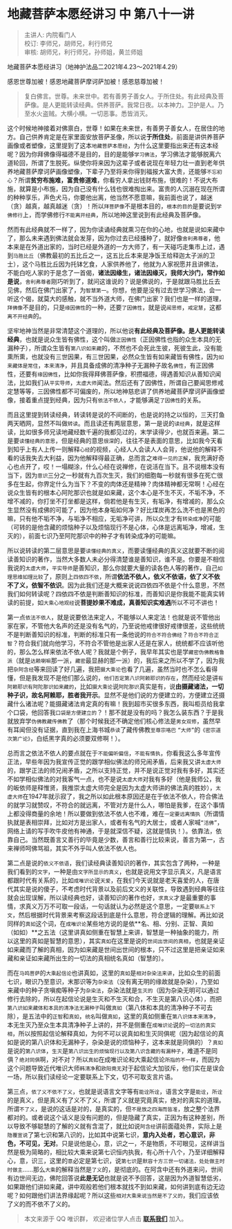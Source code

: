 # 地藏菩萨本愿经讲习 中 第八十一讲

> 主讲人: 内院看门人 <br />
> 校订: 李师兄，胡师兄，利行师兄 <br />
> 审核: 胡师兄，利行师兄，孙师姐，黄兰师姐 <br />

地藏菩萨本愿经讲习（地神护法品二2021年4.23～2021年4.29）

感恩世尊加被！感恩地藏菩萨摩诃萨加被！感恩慈尊加被！

> 复白佛言。世尊。未来世中。若有善男子善女人。于所住处。有此经典及菩萨像。是人更能转读经典。供养菩萨。我常日夜。以本神力。卫护是人。乃至水火盗贼。大横小横。一切恶事。悉皆消灭。

这个时候地神接着对佛禀白，世尊！如果在未来世，有善男子善女人，在居住的地方。自己供养肯定是在家里面安放菩萨圣像，所以说**于所住处**，前面是讲供养菩萨画像或者塑像，这里提到了这本`地藏菩萨本愿经`，为什么这里要指出来还有这本经呢？因为你拜佛像得福德不是目的，目的是能够`学习佛法`，学习佛法才能够脱离六道轮回，所谓了生脱死。纵使你将来因为这辈子或者说现在年轻力壮一直到老年供养地藏菩萨摩诃萨画像塑像，下辈子乃至将来你得到福报大富大贵，还能够`不忘初心`？所谓**贫穷布施难，富贵修道难**，你看穷人拿出钱财布施，很难的！不说大布施，就算是小布施，因为自己没有什么钱也很难掏出来。富贵的人沉溺在现在所谓的种种享乐，声色犬马，你要他出离，他当然不愿意嘛，我前面也说了，越迷（贪）越真，越真越迷（贪）！所以`拜菩萨像`不是根本目的，`根本的目的`是要说到`学佛修行`上，而学佛修行`不能离开经典`，所以地神这里说到有此经典及菩萨像。

然而有此经典就不一样了，因为你读诵经典就熏习在你的心地，也就是说如来藏中了，那么未来遇到佛法就会发芽，因为你过去已经播种了，就好像`舍利弗尊者`，他本来是在外道出家的，当时已经是外道的一方大师了，有一天碰巧走集市上过，遇到`马胜比丘`（佛教最初的五比丘之一，这五比丘本来是净饭王给释迦太子派的卫士），这个马胜比丘因为托钵乞食，人家供养他了，他就为人家祝愿并且讲佛法，不能白吃人家的于是念了一首偈，**诸法因缘生，诸法因缘灭，我师大沙门，常作如是说**，`舍利弗尊者`刚巧听到了，就问这谁说的？说是佛说的，于是就跟马胜比丘去见佛，然后在佛门出家了，为`智慧第一`。你想，他要是没有过去世学习佛法，会一听这个偈，就莫大的感触，就不当外道大师，在佛门出家？我们也是一样的道理，`拜佛像`不是目的，只是`缘因佛性`的一种，还要`了因佛性`，就是说`闻思修`，`戒定慧`，这都`离不开经典`的。

坚牢地神当然是非常清楚这个道理的，所以他说**有此经典及菩萨像。是人更能转读经典**，也就是说众生皆有佛性，这个叫做`正因佛性`（正因佛性也指的众生本具的无漏种子），所谓众生皆有`第八识如来藏`的，不然也不会死此生彼，死彼生此，没有能熏所熏，也就没有三世因果，有三世因果，必然众生皆有如来藏皆有佛性，因为`如来藏体是常住`，`本来清净`，并且具备成佛的清净种子无漏种子故名`佛性`，有正因佛性，还要有`缘因佛性`，比如你我得拜佛菩萨像，积攒福德，得遇善知识从善知识闻法，比如我们从`平实导师`，`太虚大师`闻法。然后还有了因佛性，所谓自己要闻思修戒定慧等等，三因佛性都不可偏废的，所以地神慈悲讲了供养地藏菩萨摩诃萨画像塑像，接着重点提到经典，因为只有`依法不依人`，才能够满足`了因佛性`的关系。

而且这里提到转读经典，转读转是说的不间断的，也是说的持之以恒的，三天打鱼两天晒网，显然不叫做`转读`。而且读还有两层意思，第一是说的`读经典`，就是这样读，比如很多师兄读地藏经数千遍的我都见过的，末学读得少，也就百来遍。第二是要`读懂经典的意思`，但是经典的意思`很深`的，往往不是表面的意思，比如我今天看到知乎上有人上传一则解释`心经`的视频，心经人人会读人人会背，他说他的解释不看的话我失去大利益，因为他解释得最正确，总而言之`难得一见的正解`，我充满好奇心也点开了，哎！一塌糊涂，什么心经在说禅修，在说活在当下。且不说根本没有当下，因为`意识`三分之一秒就有九百次生灭，我们的细胞每一秒就有很多在死亡很多在生起，你界定什么为当下？不变的肉体还是精神？肉体精神都无常啊！心经在说众生皆有的根本心阿陀那识也就是如来藏，这个本心是不生不灭，不垢不净，不增不减的，你打坐不打坐都是这样，倘若他是有生灭，有垢净，有增减的，那么众生显然没有成佛的可能了，因为他本身垢如何净？好比煤炭再怎么洗不也是黑色的嘛，只有他不垢不净，与垢净不相应，无垢净可讲，所以众生才有`转染成净`的可能（可转的是他含藏的烦恼种子以及烦恼现行不是心体，心体是远离垢净，增减，生灭的），前面七识乃至阿陀那识中的种子才有转染成净的可能嘛。

所以说转读的第二层意思是要`读懂经典的真义`，而要读懂经典的真义这就要不断的阅读善知识的著作，当然大多数人未必分得清楚谁是善知识，谁不是。你要是不相信我说的`太虚大师`，`平实导师`是善知识，那么你就要大量的读各色人等的著作，自己`如理思维如理比较`了，原则上`四依四不依`，所谓**依法不依人，依义不依语，依了义不依不了义，依智不依识**。因为此我们还是大概来说说四依四不依是个什么意思，不然我们如何转读呢？四依四不依是判断善知识的标准，而善知识是你我能不能真实转读的前提，如`大乘心地观经`说**菩提妙果不难成，真善知识实难遇**所以不可不讲也！

第一点`依法不依人`，就是说要依法来定人，不能够以人来定法！也就是说不管他出家在家，不管他大名声的还是没有名气的，乃至说他戒律很好戒律很差，这些统统不是判断善知识的标准，判断的标准只有一条他说的`符合不符合佛经`？`符合不符合正智`？符合我们就向他学习，不符合不管他是出家人还是在家人，统统都不应该听他的，那么怎么样来依法不依人呢？我就是个例子，我早年其实也是学`藏密伪佛教格鲁派`（就是`达赖喇嘛`那一派，`藏密`最显赫的那一派）的，我后来之所以不学了，因为我把`杂阿含经`等来回读了好几遍，我把`摄大乘论`也看了几遍，虽然当时也不怎么看得懂，但是我发现不是他们那么说的，`他们否定第八识阿赖耶识的存在`，然而经论是讲`有阿赖耶识有阿陀那识如来藏的`，比如`摄大乘论`说`阿陀那识`真实是有，说**由摄藏诸法，一切种子识，故名阿赖耶，胜者我开示**。显然不是他们说的方便建立的，方便建立还摄藏什么诸法呢？能摄藏诸法肯定真的有嘛！我到超市买很多东西，我叫柜员给我拿个口袋，他回答我`口袋是方便建立的`？！那不就是没有的吗？我怎么装东西？于是我就放弃学`伪佛教藏传佛教`了（那个时候我还不确定他们核心修法是`男女双修`，虽然早有耳闻但没有证据，直到我在上海书城`恭读`了藏传佛教`至尊宗咯巴` `“大师”`的`《密宗道次第广论》`，白纸黑字真的必须要双修啊！）。

总而言之依法不依人的要点就在于`不能偏听偏信`，`不能有情执`，你看我这么多年宣传正法，早些年因为我宣传正觉的跟学相似佛法的师兄闹矛盾，后来我又讲`太虚大师`的，跟学正法的师兄闹矛盾，之所以支持正觉，并不是说正觉对我有多好，其实还不如学相似佛法的对我客气一点，也不是说`太虚大师`对我有多好（他是我师公，我的皈依师是释惟贤，我推崇太虚大师完全是因为太虚大师讲的佛法真的胜妙），`太虚大师`在1947年就示寂了，我之所以如此根本原因还是在于依法不依人，符合佛法的就学习就赞叹，不符合的就远离，不管对方是什么人，哪怕是我爹，在这个事情上都没得商量的余地！所以要做到依法不依人也不难，难在`一定要远离情执`（所谓情执就是表相崇拜，比如对方是出家人，或者有名气的大居士，或者人家喊`“活佛”`，网络上请的写手吹牛皮他有神通，于是就深信不疑，这就是情执！）。依靠法，依靠自己。当然既善言又善行的毕竟是少数，善言和善行比较来说，善言为第一，古来禅师呵佛骂祖，其实不外乎叫人依法不依人也。

第二点是说的`依义不依语`，我们读经典读善知识的著作，其实包含了两种，一种是我们看到的`文字`，一种是由`文字所显示的真义`，也就是说用文字显示真义，凡是语言都跟时代有关系的，比如`成唯识论`说`天爱`，在我们今天说就是老天喜爱的人，在唐代其实是说的傻子，不考虑时代背景以及前后文义的关联性，导致遇到经典等往往就会出现误解，所以读经典也好，读善知识的著作也好，`求真义`才是最重要的事情，求真义万万不可取一段话，一句话就认为必然是这个意思，一定要`联系上下文`，然后根据时代背景来考察这段话到底是什么意思，符合逻辑的理解。再比如说同样的`真如`这个词，在`成唯识论`某些地方说的是依**名、相、分别、正智、真如（如如）**之五法（这里讲真如侧重在智慧上来讲，智慧是一种抽象的能力，所以这里的真如是智慧的意思），其实`真如`在这里是说的`世间出世间的真相`，也就是亲证如来藏而了解的真相，因为如来藏是世间出世间的根本，只不过这里是把亲证如来藏和亲证如来藏所出生的一切法的真相统名真如（智慧的）。

而在`马鸣菩萨`的`大乘起信论`也讲真如，这里的`真如`是`相对杂染法来讲`，比如众生的前面七识，眼识乃至意识，末那识等为`杂染法`（没有离无明的缘故就是杂染），乃至如来藏中的种子贪嗔痴等种子为`杂染法`，杂染法就是`生灭的`（因为杂染无明可以通过修行去除的，所以在起信论说是生灭和不生灭和合，不生灭是第八识心体），而把`第八识如来藏体和本具的清净法无漏种子`叫做`真如`（第八体和本具的清净种子不可去除），是五法中的`正智`和`真如`，`统名`叫做`真如`，这里的真如侧重在`第八识体本来清净`，本无生灭乃至众生本具清净种子上讲的，并不是侧重在`成唯识论`说的`一切法的真实相`，所以按照起信论解释真如，为何不可以说真如和生灭同俱呢（因为起信论的真如是说的第八识体和无漏种子，杂染是说的烦恼种子，这本来就是同俱的）？`真如`是说的`第八识体`，`生灭`是`第八识出生的烦恼现行以及第八识含藏的有漏种子`，难道不是同俱？`绝对同俱`啊，对不对？所以`真如`在成唯识论和大乘起信论`所指的不一样`，而因为这个问题导致近代唯识大师`韩清净`和`欧阳竟无`对于起信论大加驳斥，他们实在是误会一场，所以我们读经论一定要联系上下文，切不可取支言片语。

第三点，`依了义不依不了义`，也就是说语言文字等有`能诠所诠`，语言文字是`能诠`，`所诠`的是真义，但是真义有了义不了义，所谓了义就是究竟真实，绝对的真实的道理。所谓`不了义`，是说的这话是对的，是真实的，但`不是放之四海而皆准`，放之整个法界都对的。或者说这个话义是没有问题的，但是隐藏了真实，正因为有这种差别，所以导致不够聪慧的了解的义就有含混了，就比如说`阿含经`讲前面蕴处界，实际上是`隐覆宣说`了第七识和第八识的，比如其中说第七识，**意内入处者，若心意识，非色，不可见，无对**。只是说他是心，意，识之一，不是物质，不可眼见，这样讲当然是极为简略的，相比较大乘来说第七识恒内执我，有心所十八个，乃至详细解释心，意，识三，这里的`意`必定是第七识，说`第七识`是`默容十方三世一切诸法，处处做主时时做主`……那么`大乘`的解释当然是`了义`的，是彻底的。在阿含中还有外道来问，世间有边世间无边，佛陀回答说**此是无记**也就是说不予回答，这是因为外道智慧低劣，如果跟他们讲如来藏，讲中观般若他们根本就找不到如来藏，如何讲到底有边无边呢？如何跟他们讲法界缘起呢？所以这些`相对大乘来说当然是不了义的`，我们应该依了义的而不依不了义的。

> 本文来源于 QQ 唯识群， 欢迎诸位学人点击 **[联系我们](https://mp.weixin.qq.com/s/lZCfWjmLjgNR165Tx4_bCQ)** 加入。

